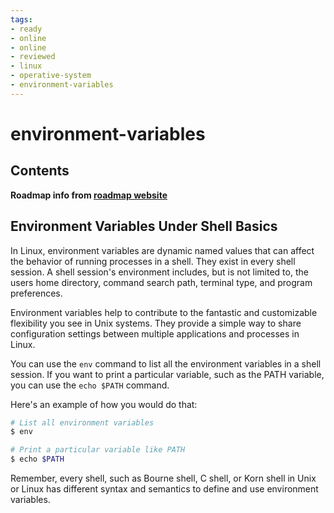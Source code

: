 ```yaml
---
tags:
- ready
- online
- online
- reviewed
- linux
- operative-system
- environment-variables
---
```


# environment-variables

## Contents

__Roadmap info from [roadmap website](https://roadmap.sh/linux/shell-basics/environment-variables)__

## Environment Variables Under Shell Basics

In Linux, environment variables are dynamic named values that can affect the behavior of running processes in a shell. They exist in every shell session. A shell session's environment includes, but is not limited to, the users home directory, command search path, terminal type, and program preferences.

Environment variables help to contribute to the fantastic and customizable flexibility you see in Unix systems. They provide a simple way to share configuration settings between multiple applications and processes in Linux.

You can use the `env` command to list all the environment variables in a shell session. If you want to print a particular variable, such as the PATH variable, you can use the `echo $PATH` command.

Here's an example of how you would do that:

```bash
# List all environment variables
$ env

# Print a particular variable like PATH
$ echo $PATH

```

Remember, every shell, such as Bourne shell, C shell, or Korn shell in Unix or Linux has different syntax and semantics to define and use environment variables.
